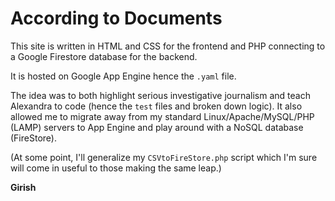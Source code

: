 # According to Documents

This site is written in HTML and CSS for the frontend and PHP connecting to a Google Firestore database for the backend.

It is hosted on Google App Engine hence the `.yaml` file.

The idea was to both highlight serious investigative journalism and teach Alexandra to code (hence the `test` files and broken down logic). It also allowed me to migrate away from my standard Linux/Apache/MySQL/PHP (LAMP) servers to App Engine and play around with a NoSQL database (FireStore).

(At some point, I'll generalize my `CSVtoFireStore.php` script which I'm sure will come in useful to those making the same leap.)

**Girish**

